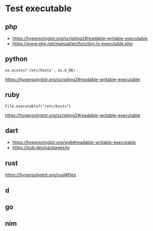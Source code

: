 # Test executable

## php

- https://hyperpolyglot.org/scripting2#readable-writable-executable
- https://www.php.net/manual/en/function.is-executable.php

## python

~~~
os.access('/etc/hosts', os.X_OK)
~~~

https://hyperpolyglot.org/scripting2#readable-writable-executable

## ruby

~~~
File.executable?("/etc/hosts")
~~~

https://hyperpolyglot.org/scripting2#readable-writable-executable

## dart

- https://hyperpolyglot.org/web#readable-writable-executable
- https://pub.dev/packages/io

## rust

https://hyperpolyglot.org/rust#files

## d

## go

## nim

